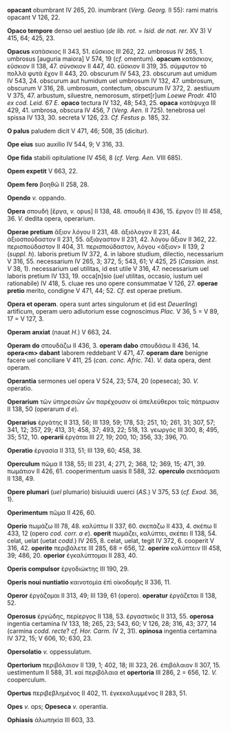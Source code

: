 **opacant** obumbrant IV 265, 20. inumbrant (*Verg. Georg.* II 55): rami
matris opacant V 126, 22.

**Opaco tempore** denso uel aestiuo (*de lib. rot.* = *Isid. de nat.
rer.* XV 3) V 415, 64; 425, 23.

**Opacus** κατάσκιος II 343, 51. εὔσκιος III 262, 22. umbrosus IV
265, 1. umbrosus \[auguria maiora\] V 574, 19 (*cf.* omentum).
**opacum** κατάσκιον, εὔσκιον II 138, 47. σύνσκιον II 447, 40. εὔσκιον
II 319, 35. σύμφυτον τὸ πολλὰ φυτὰ ἔχον II 443, 20. obscurum IV 543, 23.
obscurum aut umidum IV 543, 24. obscurum aut humidum uel umbrosum IV
132, 47. umbrosum, obscurum V 316, 28. umbrosum, contectum, obscurum IV
372, 2. aestiuum V 375, 47. arbustum, siluestre, nemorosum,
stirpet\[r\]um *Loewe Prodr.* 410 *ex cod. Leid.* 67 *E.* **opaco**
tectura IV 132, 48; 543, 25. **opaca** κατάψυχα III 429, 41. umbrosa,
obscura IV 456, 7 (*Verg. Aen.* II 725). tenebrosa uel spissa IV 133,
30. secreta V 126, 23. *Cf. Festus p.* 185, 32.

**O palus** paludem dicit V 471, 46; 508, 35 (dicitur).

**Ope eius** suo auxilio IV 544, 9; V 316, 33.

**Ope fida** stabili opitulatione IV 456, 8 (*cf. Verg. Aen.* VIII 685).

**Opem expetit** V 663, 22.

**Opem fero** βοηθῶ II 258, 28.

**Opendo** *v.* oppando.

**Opera** σπουδή \[ἔργα, *v.* opus\] II 138, 48. σπουδή II 436, 15.
ἔργον (!) III 458, 36. *V.* dedita opera, operarium.

**Operae pretium** ἄξιον λόγου II 231, 48. ἀξιόλογον II 231, 44.
ἀξιοσπούδαστον II 231, 55. ἀξιάγαστον II 231, 42. λόγου ἄξιον II 362,
22. περισπούδαστον II 404, 31. περισπούδαστον, λόγου \<ἄξιον\> II 139, 2
(*suppl. h*). laboris pretium IV 372, 4. in labore studium, dilectio,
necessarium V 316, 55. necessarium IV 265, 3; 372, 5; 543, 61; V 425, 25
(*Cassian. inst. V* 38, 1). necessarium uel utilitas, id est utile V
316, 47. necessarium uel laboris pretium IV 133, 19. occa\[n\]sio (*uel*
utilitas, occasio, iustum uel rationabile) IV 418, 5. cluae res uno
opere consummatae V 126, 27. **operae pretio** merito, condigne V 471,
44; 52. *Cf.* est operae pretium.

**Opera et operam**. opera sunt artes singulorum et (id est *Deuerling*)
artificum, operam uero adiutorium esse cognoscimus *Plac.* V 36, 5 = V
89, 17 = V 127, 3.

**Operam anxiat** (nauat *H.*) V 663, 24.

**Operam do** σπουδάζω II 436, 3. **operam dabo** σπουδάσω II 436, 14.
**opera\<m\> dabant** laborem reddebant V 471, 47. **operam dare**
benigne facere uel conciliare V 411, 25 (*can. conc. Afric.* 74). *V.*
data opera, dent operam.

**Operantia** sermones uel opera V 524, 23; 574, 20 (opeseca); 30. *V.*
operatio.

**Operarium** τῶν ὑπηρεσιῶν ὧν παρέχουσιν οἱ ἀπελεύθεροι τοῖς πάτρωσιν
II 138, 50 (operarum *d e*).

**Operarius** ἐργάτης II 313, 56; III 139, 59; 178, 53; 251, 10; 261,
31; 307, 57; 341, 12; 357, 29; 413, 31; 458, 37; 493, 22; 518, 13.
γεωργός III 300, 8; 495, 35; 512, 10. **operarii** ἐργάται III 27, 19;
200, 10; 356, 33; 396, 70.

**Operatio** ἐργασία II 313, 51; III 139, 60; 458, 38.

**Operculum** πῶμα II 138, 55; III 231, 4; 271, 2; 368, 12; 369, 15;
471, 39. πωμάτιον II 426, 61. cooperimentum uasis II 588, 32.
**operculo** σκεπάσματι II 138, 49.

**Opere plumari** (*uel* plumario) bisiuuidi uuerci (*AS.*) V 375, 53
(*cf. Exod.* 36, 1).

**Operimentum** πῶμα II 426, 60.

**Operio** πωμάζω III 78, 48. καλύπτω II 337, 60. σκεπάζω II 433, 4.
σκέπω II 433, 12 (opero *cod. corr. a e*). **operit** πωμάζει, καλύπτει,
σκέπει II 138, 54. celat, uelat (uetat *codd.*) IV 265, 8. celat, uelat,
tegit IV 372, 6. cooperit V 316, 42. **operite** περιβάλετε III 285, 68
= 656, 12. **operire** καλύπτειν III 458, 39; 486, 20. **operior**
ἐγκαλύπτομαι II 283, 40.

**Operis compulsor** ἐργοδιώκτης III 190, 29.

**Operis noui nuntiatio** καινοτομία ἐπὶ οἰκοδομῆς II 336, 11.

**Operor** ἐργάζομαι II 313, 49; III 139, 61 (opero). **operatur**
ἐργάζεται II 138, 52.

**Operosus** ἐργώδης, περίεργος II 138, 53. ἐργαστικός II 313, 55.
**operosa** ingentia certamina IV 133, 18; 265, 23; 543, 60; V 126, 28;
316, 43; 377, 14 (carmina *codd. recte*? *cf. Hor. Carm.* IV 2, 31).
**opinosa** ingentia certamina IV 372, 15; V 606, 10; 630, 23.

**Opersolatio** *v.* oppessulatum.

**Opertorium** περιβόλαιον II 139, 1; 402, 18; III 323, 26. ἐπιβόλαιον
II 307, 15. uestimentum II 588, 31. καὶ περιβόλαια et **opertoria** III
286, 2 = 656, 12. *V.* cooperculum.

**Opertus** περιβεβλημένος II 402, 11. ἐγκεκαλυμμένος II 283, 51.

**Opes** *v.* ops; **Opeseca** *v.* operantia.

**Ophiasis** ἀλωπηκία III 603, 33.

